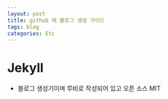 ```yaml
---
layout: post
title: github 에 블로그 생성 가이드
tags: blog
categories: Etc
---
```


# Jekyll
* 블로그 생성기이며 루비로 작성되어 있고 오픈 소스 MIT 
